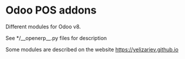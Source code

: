 Odoo POS addons
===============

Different modules for Odoo v8. 

See */\_\_openerp__.py files for description

Some modules are described on the website https://yelizariev.github.io
